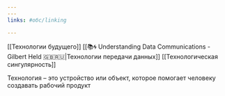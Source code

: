 ```yaml
---
---
links: #обс/linking 

---
```



[[Технологии будущего]]
[[📚🌀 Understanding Data Communications - Gilbert Held 🇬🇧🇷🇺|Технологии передачи данных]]
[[Технологическая сингулярность]]

Технология – это устройство или объект, которое помогает человеку создавать рабочий продукт